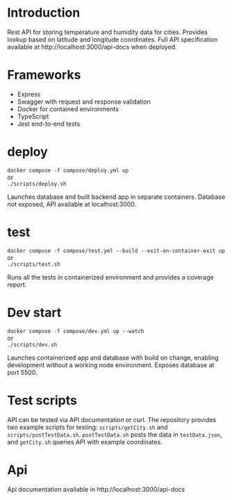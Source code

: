 # Introduction

Rest API for storing temperature and humidity data for cities. Provides lookup based on latitude and longitude coordinates. Full API specification available at http://localhost:3000/api-docs when deployed.

# Frameworks

- Express
- Swagger with request and response validation
- Docker for contained environments
- TypeScript
- Jest end-to-end tests

# deploy

`docker compose -f compose/deploy.yml up`  
or  
`./scripts/deploy.sh`

Launches database and built backend app in separate containers. Database not exposed, API available at localhost:3000.

# test

`docker compose -f compose/test.yml --build --exit-on-container-exit up`  
or  
`./scripts/test.sh`

Runs all the tests in containerized environment and provides a coverage report.

# Dev start

`docker compose -f compose/dev.yml up --watch`  
or  
`./scripts/dev.sh`

Launches containerized app and database with build on change, enabling development without a working node environment. Exposes database at port 5500.

# Test scripts

API can be tested via API documentation or curl. The repository provides two example scripts for testing: `scripts/getCity.sh` and `scripts/postTestData.sh`. `postTestData.sh` posts the data in `testData.json`, and `getCity.sh` queries API with example coordinates.

# Api

Api documentation available in http://localhost:3000/api-docs
